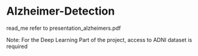 # Alzheimer-Detection

read_me refer to presentation_alzheimers.pdf

Note: For the Deep Learning Part of the project, access to ADNI dataset is required
